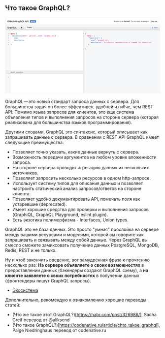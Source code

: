 ## Что такое GraphQL?

![GraphiQL query demo](./query_simple_demo.gif)

GraphQL — это новый стандарт запроса данных с сервера. Для большинства задач он более эффективен, удобней и гибче, чем REST API. Помимо языка запросов для клиентов, это еще система объявления типов и выполнения запросов на стороне сервера (которая реализована для большинства языков программирования). 

Другими словами, GraphQL это синтаксис, который описывает как запрашивать данные с сервера. В сравнении с REST API GraphQL имеет следующие преимущества:
- Позволяет точно указать, какие данные вернуть с сервера.
- Возможность передачи аргументов на любом уровне вложенности запроса.
- На стороне сервера проводит агрегацию данных из нескольких источников. 
- Позволяет запросить несколько ресурсов в одном http-запросе.
- Использует систему типов для описания данных и позволяет настроить статический анализ запросов/ответов на стороне клиента.
- Позволяет удобно документировать API, помечать поля как устаревшие (deprecated).
- Имеет хорошие средства для проверки и выполнения запросов (GraphiQL, GraphQL Playground, eslint plugin).
- Есть экзотика полиморфизма - Interfaces, Union types.

GraphQL это не база данных. Это просто "умная" прослойка на сервере между вашими ресурсами и моделями, которой вы говорите как запрашивать и связывать между собой данные. Через GraphQL вы смесло сможете замиксовать получение данных PostgreSQL, MongoDB, Redis, REST и не только.

Ну и чтоб закончить введение, вот замудренная фраза к прочтению несколько раз:
**На сервере объявляете о своих возможностях** в предоставлении данных (бэкендеры создают GraphQL схему), а **на клиенте заявляете о своих потребностях** в получении данных (фронтендеры пишут GraphQL запросы).

- [Экосистема](./ecosystem/README.md)

Дополнительно, рекомендую к ознакомлению хорошие переводы статей:
- (Что же такое этот GraphQL?)[https://habr.com/post/326986/], Sacha Greif перевод от @aliksend
- (Что такое GraphQL?)[https://codenative.ru/article/chto_takoe_graphql], Paige Niedringhaus перевод от codenative.ru